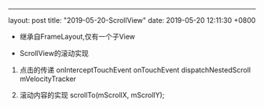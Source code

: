 ---
layout: post
title:  "2019-05-20-ScrollView"
date:   2019-05-20 12:11:30 +0800

* 继承自FrameLayout,仅有一个子View

* ScrollView的滚动实现
1) 点击的传递
    onInterceptTouchEvent
    onTouchEvent
        dispatchNestedScroll
        mVelocityTracker
        
2) 滚动内容的实现
scrollTo(mScrollX, mScrollY);





